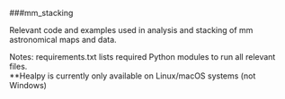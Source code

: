 ###mm_stacking

Relevant code and examples used in analysis and stacking of mm astronomical maps and data.

Notes: requirements.txt lists required Python modules to run all relevant files.  
**Healpy is currently only available on Linux/macOS systems (not Windows)

